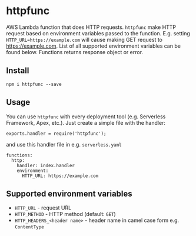 # httpfunc

AWS Lambda function that does HTTP requests. `httpfunc` make HTTP request based on environment variables passed to
the function. E.g. setting `HTTP_URL=https://example.com` will cause making GET request to https://example.com. List of
all supported environment variables can be found below. Functions returns response object or error.

## Install

```
npm i httpfunc --save
```

## Usage

You can use `httpfunc` with every deployment tool (e.g. Serverless Framework, Apex, etc.). Just create a simple file
with the handler:

```
exports.handler = require('httpfunc');
```

and use this handler file in e.g. `serverless.yaml`

```
functions:
  http:
    handler: index.handler
    environment:
      HTTP_URL: https://example.com
```

## Supported environment variables

* `HTTP_URL` - request URL
* `HTTP_METHOD` - HTTP method (default: `GET`)
* `HTTP_HEADERS_<header name>` - header name in camel case form e.g. `ContentType`
